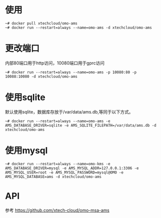 # 使用
```
~# docker pull xtechcloud/omo-ams
~# docker run --restart=always --name=omo-ams -d xtechcloud/omo-ams
```

# 更改端口 
内部80端口用于http访问，10080端口用于gprc访问

```
~# docker run --restart=always --name=omo-ams -p 10080:80 -p 10088:10080 -d xtechcloud/omo-ams
```

# 使用sqlite

默认使用sqlite，数据库存放于/var/data/ams.db,等同于以下方式。

```
~# docker run --restart=always --name=omo-ams -e AMS_DATABASE_DRIVER=sqlite -e AMS_SQLITE_FILEPATH=/var/data/ams.db -d xtechcloud/omo-ams
```

# 使用mysql
```
~# docker run --restart=always --name=omo-kms -e AMS_DATABASE_DRIVER=mysql -e AMS_MYSQL_ADDR=127.0.0.1:3306 -e AMS_MYSQL_USER=root -e AMS_MYSQL_PASSWORD=mysql@OMO -e AMS_MYSQL_DATABASE=ams -d xtechcloud/omo-ams
 ```

# API
参考 https://github.com/xtech-cloud/omo-msa-ams

